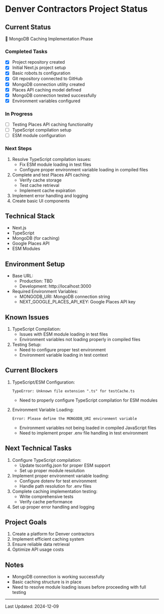 # Denver Contractors Project Status

## Current Status
🔄 MongoDB Caching Implementation Phase

### Completed Tasks
- [x] Project repository created
- [x] Initial Next.js project setup
- [x] Basic robots.ts configuration
- [x] Git repository connected to GitHub
- [x] MongoDB connection utility created
- [x] Places API caching model defined
- [x] MongoDB connection tested successfully
- [x] Environment variables configured

### In Progress
- [ ] Testing Places API caching functionality
- [ ] TypeScript compilation setup
- [ ] ESM module configuration

### Next Steps
1. Resolve TypeScript compilation issues:
   - Fix ESM module loading in test files
   - Configure proper environment variable loading in compiled files
2. Complete and test Places API caching:
   - Verify cache storage
   - Test cache retrieval
   - Implement cache expiration
3. Implement error handling and logging
4. Create basic UI components

## Technical Stack
- Next.js
- TypeScript
- MongoDB (for caching)
- Google Places API
- ESM Modules

## Environment Setup
- Base URL: 
  - Production: TBD
  - Development: http://localhost:3000
- Required Environment Variables:
  - MONGODB_URI: MongoDB connection string
  - NEXT_GOOGLE_PLACES_API_KEY: Google Places API key

## Known Issues
1. TypeScript Compilation:
   - Issues with ESM module loading in test files
   - Environment variables not loading properly in compiled files
2. Testing Setup:
   - Need to configure proper test environment
   - Environment variable loading in test context

## Current Blockers
1. TypeScript/ESM Configuration:
   ```
   TypeError: Unknown file extension ".ts" for testCache.ts
   ```
   - Need to properly configure TypeScript compilation for ESM modules
   
2. Environment Variable Loading:
   ```
   Error: Please define the MONGODB_URI environment variable
   ```
   - Environment variables not being loaded in compiled JavaScript files
   - Need to implement proper .env file handling in test environment

## Next Technical Tasks
1. Configure TypeScript compilation:
   - Update tsconfig.json for proper ESM support
   - Set up proper module resolution
2. Implement proper environment variable loading:
   - Configure dotenv for test environment
   - Handle path resolution for .env files
3. Complete caching implementation testing:
   - Write comprehensive tests
   - Verify cache performance
4. Set up proper error handling and logging

## Project Goals
1. Create a platform for Denver contractors
2. Implement efficient caching system
3. Ensure reliable data retrieval
4. Optimize API usage costs

## Notes
- MongoDB connection is working successfully
- Basic caching structure is in place
- Need to resolve module loading issues before proceeding with full testing

---
Last Updated: 2024-12-09